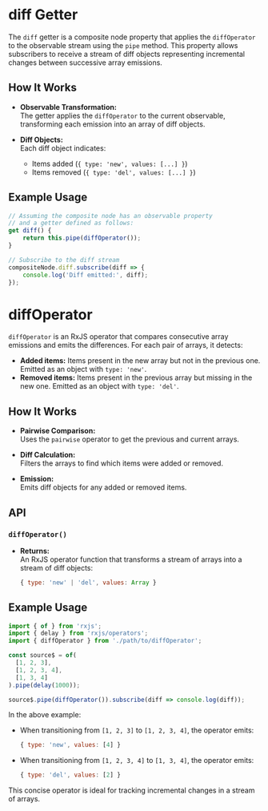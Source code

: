 # diff Getter

The `diff` getter is a composite node property that applies the `diffOperator` to the observable stream using the `pipe` method. This property allows subscribers to receive a stream of diff objects representing incremental changes between successive array emissions.

## How It Works

- **Observable Transformation:**  
  The getter applies the `diffOperator` to the current observable, transforming each emission into an array of diff objects.

- **Diff Objects:**  
  Each diff object indicates:
    - Items added (`{ type: 'new', values: [...] }`)
    - Items removed (`{ type: 'del', values: [...] }`)

## Example Usage

```javascript
// Assuming the composite node has an observable property
// and a getter defined as follows:
get diff() {
    return this.pipe(diffOperator());
}

// Subscribe to the diff stream
compositeNode.diff.subscribe(diff => {
    console.log('Diff emitted:', diff);
});
```

# diffOperator

`diffOperator` is an RxJS operator that compares consecutive array emissions and emits the differences. For each pair of arrays, it detects:

- **Added items:** Items present in the new array but not in the previous one. Emitted as an object with `type: 'new'`.
- **Removed items:** Items present in the previous array but missing in the new one. Emitted as an object with `type: 'del'`.

## How It Works

- **Pairwise Comparison:**  
  Uses the `pairwise` operator to get the previous and current arrays.

- **Diff Calculation:**  
  Filters the arrays to find which items were added or removed.

- **Emission:**  
  Emits diff objects for any added or removed items.

## API

### `diffOperator()`

- **Returns:**  
  An RxJS operator function that transforms a stream of arrays into a stream of diff objects:
  ```js
  { type: 'new' | 'del', values: Array }
  ```

## Example Usage

```javascript
import { of } from 'rxjs';
import { delay } from 'rxjs/operators';
import { diffOperator } from './path/to/diffOperator';

const source$ = of(
  [1, 2, 3],
  [1, 2, 3, 4],
  [1, 3, 4]
).pipe(delay(1000));

source$.pipe(diffOperator()).subscribe(diff => console.log(diff));
```

In the above example:
- When transitioning from `[1, 2, 3]` to `[1, 2, 3, 4]`, the operator emits:
  ```js
  { type: 'new', values: [4] }
  ```
- When transitioning from `[1, 2, 3, 4]` to `[1, 3, 4]`, the operator emits:
  ```js
  { type: 'del', values: [2] }
  ```

This concise operator is ideal for tracking incremental changes in a stream of arrays.
